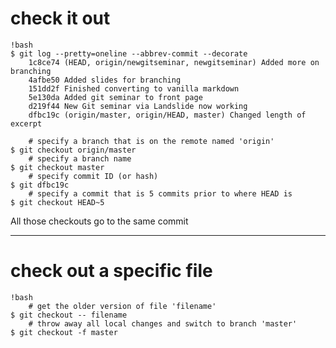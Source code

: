 # check it out

	!bash
	$ git log --pretty=oneline --abbrev-commit --decorate
		1c8ce74 (HEAD, origin/newgitseminar, newgitseminar) Added more on branching
		4afbe50 Added slides for branching
		151dd2f Finished converting to vanilla markdown
		5e130da Added git seminar to front page
		d219f44 New Git seminar via Landslide now working
		dfbc19c (origin/master, origin/HEAD, master) Changed length of excerpt

		# specify a branch that is on the remote named 'origin'
	$ git checkout origin/master
		# specify a branch name
	$ git checkout master
		# specify commit ID (or hash)
	$ git dfbc19c
		# specify a commit that is 5 commits prior to where HEAD is
	$ git checkout HEAD~5

All those checkouts go to the same commit

---

# check out a specific file

	!bash
		# get the older version of file 'filename'
	$ git checkout -- filename
		# throw away all local changes and switch to branch 'master'
	$ git checkout -f master
